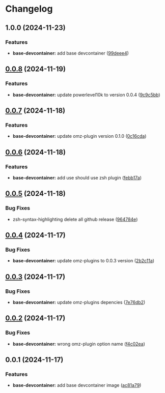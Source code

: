 # Changelog

## 1.0.0 (2024-11-23)


### Features

* **base-devcontainer:** add base devcontainer ([99deee4](https://github.com/ebizbase/dev-infras/commit/99deee415d8773bcf4a3e1507aeca52e982208b1))

## [0.0.8](https://github.com/ebizbase/dev-infras/compare/base-devcontainer@0.0.7...base-devcontainer@0.0.8) (2024-11-19)


### Features

* **base-devcontainer:** update powerlevel10k to version 0.0.4 ([9c9c5bb](https://github.com/ebizbase/dev-infras/commit/9c9c5bb3e772afdafcb544d3ce72916886cd79c4))

## [0.0.7](https://github.com/ebizbase/dev-infras/compare/base-devcontainer@0.0.6...base-devcontainer@0.0.7) (2024-11-18)


### Features

* **base-devcontainer:** update omz-plugin version 0.1.0 ([0c16cda](https://github.com/ebizbase/dev-infras/commit/0c16cda93f891f1b5b79f4d4146412a697aeff6c))

## [0.0.6](https://github.com/ebizbase/dev-infras/compare/base-devcontainer@0.0.5...base-devcontainer@0.0.6) (2024-11-18)


### Features

* **base-devcontainer:** add use should use zsh plugin ([febb17a](https://github.com/ebizbase/dev-infras/commit/febb17aa283ff91278c8de25fe649ed28495ff1e))

## [0.0.5](https://github.com/ebizbase/dev-infras/compare/base-devcontainer@0.0.4...base-devcontainer@0.0.5) (2024-11-18)


### Bug Fixes

* zsh-syntax-highlighting delete all github release ([964784e](https://github.com/ebizbase/dev-infras/commit/964784eb888ba6d81fc2af2212d8aedf13dd96c8))

## [0.0.4](https://github.com/ebizbase/dev-infras/compare/base-devcontainer@0.0.3...base-devcontainer@0.0.4) (2024-11-17)


### Bug Fixes

* **base-devcontainer:** update omz-plugins to 0.0.3 version ([2b2c11a](https://github.com/ebizbase/dev-infras/commit/2b2c11a40c6d371aca60c448c7ad75d2409fec27))

## [0.0.3](https://github.com/ebizbase/dev-infras/compare/base-devcontainer@0.0.2...base-devcontainer@0.0.3) (2024-11-17)


### Bug Fixes

* **base-devcontainer:** update omz-plugins depencies ([7e76db2](https://github.com/ebizbase/dev-infras/commit/7e76db267f17ea3262dec32224268071a6484470))

## [0.0.2](https://github.com/ebizbase/dev-infras/compare/base-devcontainer@0.0.1...base-devcontainer@0.0.2) (2024-11-17)


### Bug Fixes

* **base-devcontainer:** wrong omz-plugin option name ([f4c02ea](https://github.com/ebizbase/dev-infras/commit/f4c02ea015f6153167be2d2cd2b3a0c9b3b33817))

## 0.0.1 (2024-11-17)


### Features

* **base-devcontainer:** add base devcontainer image ([ac81a79](https://github.com/ebizbase/dev-infras/commit/ac81a79c3d1734ba582113803ad1bd37e8c6f72b))
